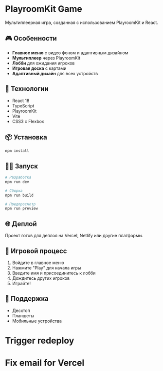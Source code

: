 # PlayroomKit Game

Мультиплеерная игра, созданная с использованием PlayroomKit и React.

## 🎮 Особенности

- **Главное меню** с видео фоном и адаптивным дизайном
- **Мультиплеер** через PlayroomKit
- **Лобби** для ожидания игроков
- **Игровая доска** с картами
- **Адаптивный дизайн** для всех устройств

## 🚀 Технологии

- React 18
- TypeScript
- PlayroomKit
- Vite
- CSS3 с Flexbox

## 📦 Установка

```bash
npm install
```

## 🏃‍♂️ Запуск

```bash
# Разработка
npm run dev

# Сборка
npm run build

# Предпросмотр
npm run preview
```

## 🌐 Деплой

Проект готов для деплоя на Vercel, Netlify или другие платформы.

## 🎯 Игровой процесс

1. Войдите в главное меню
2. Нажмите "Play" для начала игры
3. Введите имя и присоединитесь к лобби
4. Дождитесь других игроков
5. Играйте!

## 📱 Поддержка

- Десктоп
- Планшеты
- Мобильные устройства
# Trigger redeploy
# Fix email for Vercel
